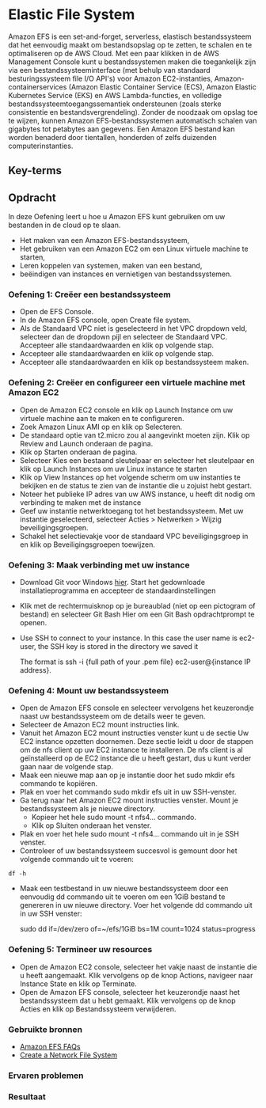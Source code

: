 # Elastic File System
Amazon EFS is een set-and-forget, serverless, elastisch bestandssysteem dat het eenvoudig maakt om bestandsopslag op te zetten, te schalen en te optimaliseren op de AWS Cloud. Met een paar klikken in de AWS Management Console kunt u bestandssystemen maken die toegankelijk zijn via een bestandssysteeminterface (met behulp van standaard besturingssysteem file I/O API's) voor Amazon EC2-instanties, Amazon-containerservices (Amazon Elastic Container Service (ECS), Amazon Elastic Kubernetes Service (EKS) en AWS Lambda-functies, en volledige bestandssysteemtoegangssemantiek ondersteunen (zoals sterke consistentie en bestandsvergrendeling).
Zonder de noodzaak om opslag toe te wijzen, kunnen Amazon EFS-bestandssystemen automatisch schalen van gigabytes tot petabytes aan gegevens. Een Amazon EFS bestand kan worden benaderd door tientallen, honderden of zelfs duizenden computerinstanties.
## Key-terms

## Opdracht

In deze Oefening leert u hoe u Amazon EFS kunt gebruiken om uw bestanden in de cloud op te slaan.
- Het maken van een Amazon EFS-bestandssysteem, 
- Het gebruiken van een Amazon EC2 om een Linux virtuele machine te starten, 
- Leren koppelen van systemen, maken van een bestand, 
- beëindigen van instances en vernietigen van bestandssystemen.

### Oefening 1: Creëer een bestandssysteem

- Open de EFS Console.
- In de Amazon EFS console, open Create file system.
- Als de Standaard VPC niet is geselecteerd in het VPC dropdown veld, selecteer dan de dropdown pijl en selecteer de Standaard VPC. Accepteer alle standaardwaarden en klik op volgende stap.
- Accepteer alle standaardwaarden en klik op volgende stap.
- Accepteer alle standaardwaarden en klik op bestandssysteem maken.

### Oefening 2: Creëer en configureer een virtuele machine met Amazon EC2

- Open de Amazon EC2 console en klik op Launch Instance om uw virtuele machine aan te maken en te configureren.
- Zoek Amazon Linux AMI op en klik op Selecteren.
- De standaard optie van t2.micro zou al aangevinkt moeten zijn. Klik op Review and Launch onderaan de pagina.
- Klik op Starten onderaan de pagina.
- Selecteer Kies een bestaand sleutelpaar en selecteer het sleutelpaar en klik op Launch Instances om uw Linux instance te starten
- Klik op View Instances op het volgende scherm om uw instanties te bekijken en de status te zien van de instantie die u zojuist hebt gestart.
- Noteer het publieke IP adres van uw AWS instance, u heeft dit nodig om verbinding te maken met de instance
- Geef uw instantie netwerktoegang tot het bestandssysteem. Met uw instantie geselecteerd, selecteer Acties > Netwerken > Wijzig beveiligingsgroepen.
- Schakel het selectievakje voor de standaard VPC beveiligingsgroep in en klik op Beveiligingsgroepen toewijzen.

### Oefening 3: Maak verbinding met uw instance

- Download Git voor Windows [hier](https://git-scm.com/download/win). Start het gedownloade installatieprogramma en accepteer de standaardinstellingen
- Klik met de rechtermuisknop op je bureaublad (niet op een pictogram of bestand) en selecteer Git Bash Hier om een Git Bash opdrachtprompt te openen.
- Use SSH to connect to your instance. In this case the user name is ec2-user, the SSH key is stored in the directory we saved it


    The format is ssh -i {full path of your .pem file} ec2-user@{instance IP address}.


### Oefening 4: Mount uw bestandssysteem

- Open de Amazon EFS console en selecteer vervolgens het keuzerondje naast uw bestandssysteem om de details weer te geven.
- Selecteer de Amazon EC2 mount instructies link.
- Vanuit het Amazon EC2 mount instructies venster kunt u de sectie Uw EC2 instance opzetten doornemen. Deze sectie leidt u door de stappen om de nfs client op uw EC2 instance te installeren. De nfs client is al geïnstalleerd op de EC2 instance die u heeft gestart, dus u kunt verder gaan naar de volgende stap.
- Maak een nieuwe map aan op je instantie door het sudo mkdir efs commando te kopiëren.
- Plak en voer het commando sudo mkdir efs uit in uw SSH-venster.
- Ga terug naar het Amazon EC2 mount instructies venster. Mount je bestandssysteem als je nieuwe directory.
  - Kopieer het hele sudo mount -t nfs4... commando. 
  - Klik op Sluiten onderaan het venster.
- Plak en voer het hele sudo mount -t nfs4... commando uit in je SSH venster.
- Controleer of uw bestandssysteem succesvol is gemount door het volgende commando uit te voeren: 

`df -h`

- Maak een testbestand in uw nieuwe bestandssysteem door een eenvoudig dd commando uit te voeren om een 1GiB bestand te genereren in uw nieuwe directory. Voer het volgende dd commando uit in uw SSH venster:


    sudo dd if=/dev/zero of=~/efs/1GiB bs=1M count=1024 status=progress

### Oefening 5: Termineer uw resources
- Open de Amazon EC2 console, selecteer het vakje naast de instantie die u heeft aangemaakt. Klik vervolgens op de knop Actions, navigeer naar Instance State en klik op Terminate.
- Open de Amazon EFS console, selecteer het keuzerondje naast het bestandssysteem dat u hebt gemaakt. Klik vervolgens op de knop Acties en klik op Bestandssysteem verwijderen.

### Gebruikte bronnen
- [Amazon EFS FAQs](https://aws.amazon.com/efs/faq/)
- [Create a Network File System](https://aws.amazon.com/getting-started/tutorials/create-network-file-system/)
### Ervaren problemen

### Resultaat